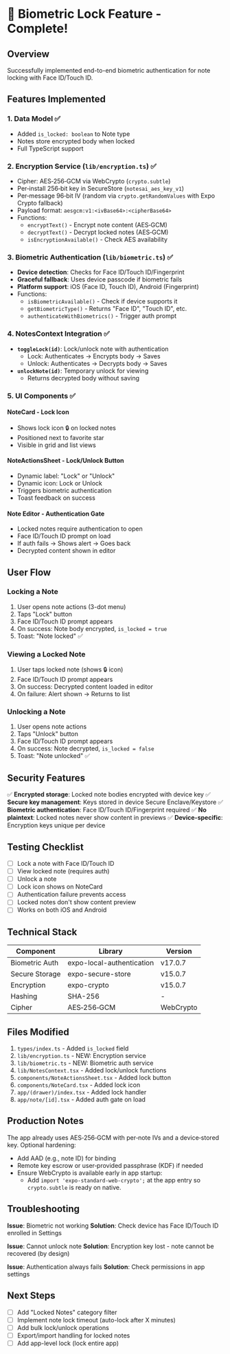 # 🔐 Biometric Lock Feature - Complete!

## Overview

Successfully implemented end-to-end biometric authentication for note locking with Face ID/Touch ID.

## Features Implemented

### 1. **Data Model** ✅
- Added `is_locked: boolean` to Note type
- Notes store encrypted body when locked
- Full TypeScript support

### 2. **Encryption Service** (`lib/encryption.ts`) ✅
- Cipher: AES‑256‑GCM via WebCrypto (`crypto.subtle`)
- Per‑install 256‑bit key in SecureStore (`notesai_aes_key_v1`)
- Per‑message 96‑bit IV (random via `crypto.getRandomValues` with Expo Crypto fallback)
- Payload format: `aesgcm:v1:<ivBase64>:<cipherBase64>`
- Functions:
  - `encryptText()` - Encrypt note content (AES‑GCM)
  - `decryptText()` - Decrypt locked notes (AES‑GCM)
  - `isEncryptionAvailable()` - Check AES availability

### 3. **Biometric Authentication** (`lib/biometric.ts`) ✅
- **Device detection**: Checks for Face ID/Touch ID/Fingerprint
- **Graceful fallback**: Uses device passcode if biometric fails
- **Platform support**: iOS (Face ID, Touch ID), Android (Fingerprint)
- Functions:
  - `isBiometricAvailable()` - Check if device supports it
  - `getBiometricType()` - Returns "Face ID", "Touch ID", etc.
  - `authenticateWithBiometrics()` - Trigger auth prompt

### 4. **NotesContext Integration** ✅
- **`toggleLock(id)`**: Lock/unlock note with authentication
  - Lock: Authenticates → Encrypts body → Saves
  - Unlock: Authenticates → Decrypts body → Saves
- **`unlockNote(id)`**: Temporary unlock for viewing
  - Returns decrypted body without saving

### 5. **UI Components** ✅

#### **NoteCard** - Lock Icon
- Shows lock icon 🔒 on locked notes
- Positioned next to favorite star
- Visible in grid and list views

#### **NoteActionsSheet** - Lock/Unlock Button
- Dynamic label: "Lock" or "Unlock"
- Dynamic icon: Lock or Unlock
- Triggers biometric authentication
- Toast feedback on success

#### **Note Editor** - Authentication Gate
- Locked notes require authentication to open
- Face ID/Touch ID prompt on load
- If auth fails → Shows alert → Goes back
- Decrypted content shown in editor

## User Flow

### Locking a Note
1. User opens note actions (3-dot menu)
2. Taps "Lock" button
3. Face ID/Touch ID prompt appears
4. On success: Note body encrypted, `is_locked = true`
5. Toast: "Note locked" ✅

### Viewing a Locked Note
1. User taps locked note (shows 🔒 icon)
2. Face ID/Touch ID prompt appears
3. On success: Decrypted content loaded in editor
4. On failure: Alert shown → Returns to list

### Unlocking a Note
1. User opens note actions
2. Taps "Unlock" button
3. Face ID/Touch ID prompt appears
4. On success: Note decrypted, `is_locked = false`
5. Toast: "Note unlocked" ✅

## Security Features

✅ **Encrypted storage**: Locked note bodies encrypted with device key
✅ **Secure key management**: Keys stored in device Secure Enclave/Keystore
✅ **Biometric authentication**: Face ID/Touch ID/Fingerprint required
✅ **No plaintext**: Locked notes never show content in previews
✅ **Device-specific**: Encryption keys unique per device

## Testing Checklist

- [ ] Lock a note with Face ID/Touch ID
- [ ] View locked note (requires auth)
- [ ] Unlock a note
- [ ] Lock icon shows on NoteCard
- [ ] Authentication failure prevents access
- [ ] Locked notes don't show content preview
- [ ] Works on both iOS and Android

## Technical Stack

| Component | Library | Version |
|-----------|---------|---------|
| Biometric Auth | expo-local-authentication | v17.0.7 |
| Secure Storage | expo-secure-store | v15.0.7 |
| Encryption | expo-crypto | v15.0.7 |
| Hashing | SHA-256 | - |
| Cipher | AES‑256‑GCM | WebCrypto |

## Files Modified

1. `types/index.ts` - Added `is_locked` field
2. `lib/encryption.ts` - NEW: Encryption service
3. `lib/biometric.ts` - NEW: Biometric auth service
4. `lib/NotesContext.tsx` - Added lock/unlock functions
5. `components/NoteActionsSheet.tsx` - Added lock button
6. `components/NoteCard.tsx` - Added lock icon
7. `app/(drawer)/index.tsx` - Added lock handler
8. `app/note/[id].tsx` - Added auth gate on load

## Production Notes

The app already uses AES‑256‑GCM with per‑note IVs and a device‑stored key. Optional hardening:
- Add AAD (e.g., note ID) for binding
- Remote key escrow or user‑provided passphrase (KDF) if needed
- Ensure WebCrypto is available early in app startup:
  - Add `import 'expo-standard-web-crypto';` at the app entry so `crypto.subtle` is ready on native.

## Troubleshooting

**Issue**: Biometric not working
**Solution**: Check device has Face ID/Touch ID enrolled in Settings

**Issue**: Cannot unlock note
**Solution**: Encryption key lost - note cannot be recovered (by design)

**Issue**: Authentication always fails
**Solution**: Check permissions in app settings

## Next Steps

- [ ] Add "Locked Notes" category filter
- [ ] Implement note lock timeout (auto-lock after X minutes)
- [ ] Add bulk lock/unlock operations
- [ ] Export/import handling for locked notes
- [ ] Add app-level lock (lock entire app)
